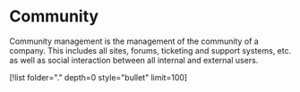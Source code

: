 # Community 

Community management is the management of the community of a company. This includes all sites, forums, ticketing and support systems, etc. as well as social interaction between all internal and external users. 

[!list folder="." depth=0 style="bullet" limit=100]
